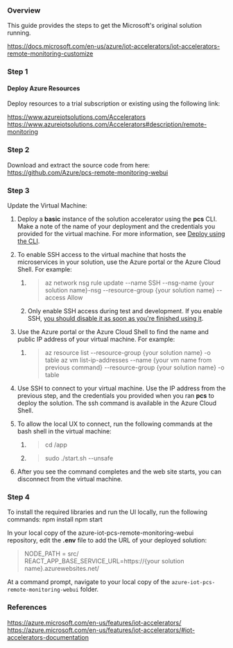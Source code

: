 ### Overview
This guide provides the steps to get the Microsoft's original solution running.  
 
https://docs.microsoft.com/en-us/azure/iot-accelerators/iot-accelerators-remote-monitoring-customize

### Step 1
#### Deploy Azure Resources
Deploy resources to a trial subscription or existing using the following link:
 
https://www.azureiotsolutions.com/Accelerators
https://www.azureiotsolutions.com/Accelerators#description/remote-monitoring 

### Step 2
Download and extract the source code from here: https://github.com/Azure/pcs-remote-monitoring-webui

### Step 3
Update the Virtual Machine:
1. Deploy a **basic** instance of the solution accelerator using the **pcs** CLI. Make a note of the name of your deployment and the credentials you provided for the virtual machine. For more information, see [Deploy using the CLI](https://docs.microsoft.com/en-us/azure/iot-accelerators/iot-accelerators-remote-monitoring-deploy-cli).

2. To enable SSH access to the virtual machine that hosts the microservices in your solution, use the Azure portal or the Azure Cloud Shell. For example:
    1. > az network nsg rule update --name SSH --nsg-name {your solution name}-nsg --resource-group {your solution name} --access Allow
    1. Only enable SSH access during test and development. If you enable SSH, [you should disable it as soon as you're finished using it](https://docs.microsoft.com/en-us/azure/security/fundamentals/network-best-practices#disable-rdpssh-access-to-virtual-machines).

3. Use the Azure portal or the Azure Cloud Shell to find the name and public IP address of your virtual machine. For example:
    1. > az resource list --resource-group {your solution name} -o table az vm list-ip-addresses --name {your vm name from previous command} --resource-group {your solution name} -o table

4. Use SSH to connect to your virtual machine. Use the IP address from the previous step, and the credentials you provided when you ran **pcs** to deploy the solution. The ssh command is available in the Azure Cloud Shell.

5. To allow the local UX to connect, run the following commands at the bash shell in the virtual machine:
    1. > cd /app
    1. > sudo ./start.sh --unsafe

6. After you see the command completes and the web site starts, you can disconnect from the virtual machine.

### Step 4
To install the required libraries and run the UI locally, run the following commands:
npm install
npm start
 
In your local copy of the azure-iot-pcs-remote-monitoring-webui repository, edit the **.env** file to add the URL of your deployed solution:
 
> NODE_PATH = src/<br/>
REACT_APP_BASE_SERVICE_URL=https://{your solution name}.azurewebsites.net/
 
At a command prompt, navigate to your local copy of the `azure-iot-pcs-remote-monitoring-webui` folder.

### References
https://azure.microsoft.com/en-us/features/iot-accelerators/
https://azure.microsoft.com/en-us/features/iot-accelerators/#iot-accelerators-documentation
